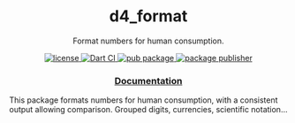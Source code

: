 <h1 align="center">
  d4_format
</h1>

<p align="center">
  Format numbers for human consumption.
</p>

<p align="center">
  <a href="https://github.com/luizbarboza/d4_format/blob/main/LICENSE">
    <img src="https://img.shields.io/github/license/luizbarboza/d4_format" alt="license" />
  <a href="https://github.com/luizbarboza/d4_format/actions/workflows/ci.yml">
    <img src="https://github.com/luizbarboza/d4_format/actions/workflows/ci.yml/badge.svg" alt="Dart CI" />
  </a>
  <a href="https://pub.dev/packages/d4_format">
    <img src="https://img.shields.io/pub/v/d4_format.svg" alt="pub package" />
  </a>
  <a href="https://pub.dev/packages/d4_format/publisher">
    <img src="https://img.shields.io/pub/publisher/d4_format.svg" alt="package publisher" />
  </a>
</p>

<h3 align="center">
  <a href="https://pub.dev/documentation/d4_format/latest/d4_format/d4_format-library.html">Documentation</a>
</h3>

This package formats numbers for human consumption, with a consistent output allowing comparison. Grouped digits, currencies, scientific notation…